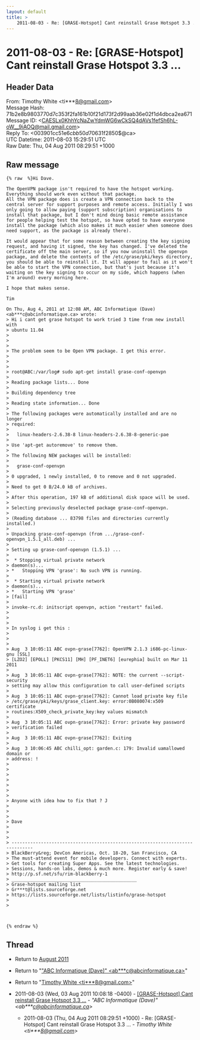 ```yaml
---
layout: default
title: >
    2011-08-03 - Re: [GRASE-Hotspot] Cant reinstall Grase Hotspot 3.3 ...
---
```


# 2011-08-03 - Re: [GRASE-Hotspot] Cant reinstall Grase Hotspot 3.3 ...

## Header Data

From: Timothy White \<ti***8@gmail.com\><br>
Message Hash: 71b2e8b9803770d7c353f2fa161b10f21d173f2d99aab36e02f1d4dbca2ea671<br>
Message ID: \<CAESLx0KhhYcNaZwYdmWG6wCkSQ4dAVs1fefSh6hL-oW__9iAOQ@mail.gmail.com\><br>
Reply To: \<003901cc51e6$cbb50d70$631f2850$@ca\><br>
UTC Datetime: 2011-08-03 15:29:51 UTC<br>
Raw Date: Thu, 04 Aug 2011 08:29:51 +1000<br>

## Raw message

```
{% raw  %}Hi Dave.

The OpenVPN package isn't required to have the hotspot working.
Everything should work even without that package.
All the VPN package does is create a VPN connection back to the
central server for support purposes and remote access. Initially I was
only going to allow paying (support subscription) organisations to
install that package, but I don't mind doing basic remote assistance
for people helping test the hotspot, so have opted to have everyone
install the package (which also makes it much easier when someone does
need support, as the package is already there).

It would appear that for some reason between creating the key signing
request, and having it signed, the key has changed. I've deleted the
certificate off the main server, so if you now uninstall the openvpn
package, and delete the contents of the /etc/grase/pki/keys directory,
you should be able to reinstall it. It will appear to fail as it won't
be able to start the VPN connection, but that's just because it's
waiting on the key signing to occur on my side, which happens (when
I'm around) every morning here.

I hope that makes sense.

Tim

On Thu, Aug 4, 2011 at 12:08 AM, ABC Informatique (Dave)
<ab***c@abcinformatique.ca> wrote:
> Hi i cant get grase hotspot to work tried 3 time from new install with
> ubuntu 11.04
>
>
>
> The problem seem to be Open VPN package. I get this error.
>
>
>
> root@ABC:/var/log# sudo apt-get install grase-conf-openvpn
>
> Reading package lists... Done
>
> Building dependency tree
>
> Reading state information... Done
>
> The following packages were automatically installed and are no longer
> required:
>
>   linux-headers-2.6.38-8 linux-headers-2.6.38-8-generic-pae
>
> Use 'apt-get autoremove' to remove them.
>
> The following NEW packages will be installed:
>
>   grase-conf-openvpn
>
> 0 upgraded, 1 newly installed, 0 to remove and 0 not upgraded.
>
> Need to get 0 B/24.0 kB of archives.
>
> After this operation, 197 kB of additional disk space will be used.
>
> Selecting previously deselected package grase-conf-openvpn.
>
> (Reading database ... 83798 files and directories currently installed.)
>
> Unpacking grase-conf-openvpn (from .../grase-conf-openvpn_1.5.1_all.deb) ...
>
> Setting up grase-conf-openvpn (1.5.1) ...
>
>  * Stopping virtual private network
> daemon(s)...
> *   Stopping VPN 'grase': No such VPN is running.
>
>  * Starting virtual private network
> daemon(s)...
> *   Starting VPN 'grase'
> [fail]
>
> invoke-rc.d: initscript openvpn, action "restart" failed.
>
>
>
> In syslog i get this :
>
>
>
> Aug  3 10:05:11 ABC ovpn-grase[7762]: OpenVPN 2.1.3 i686-pc-linux-gnu [SSL]
> [LZO2] [EPOLL] [PKCS11] [MH] [PF_INET6] [eurephia] built on Mar 11 2011
>
> Aug  3 10:05:11 ABC ovpn-grase[7762]: NOTE: the current --script-security
> setting may allow this configuration to call user-defined scripts
>
> Aug  3 10:05:11 ABC ovpn-grase[7762]: Cannot load private key file
> /etc/grase/pki/keys/grase_client.key: error:0B080074:x509 certificate
> routines:X509_check_private_key:key values mismatch
>
> Aug  3 10:05:11 ABC ovpn-grase[7762]: Error: private key password
> verification failed
>
> Aug  3 10:05:11 ABC ovpn-grase[7762]: Exiting
>
> Aug  3 10:06:45 ABC chilli_opt: garden.c: 179: Invalid uamallowed domain or
> address: !
>
>
>
>
>
>
>
> Anyone with idea how to fix that ? J
>
>
>
> Dave
>
>
>
> ------------------------------------------------------------------------------
> BlackBerry&reg; DevCon Americas, Oct. 18-20, San Francisco, CA
> The must-attend event for mobile developers. Connect with experts.
> Get tools for creating Super Apps. See the latest technologies.
> Sessions, hands-on labs, demos & much more. Register early & save!
> http://p.sf.net/sfu/rim-blackberry-1
> _______________________________________________
> Grase-hotspot mailing list
> Gr***t@lists.sourceforge.net
> https://lists.sourceforge.net/lists/listinfo/grase-hotspot
>
>



{% endraw %}
```

## Thread

+ Return to [August 2011](/archive/2011/08)

+ Return to "["ABC Informatique (Dave)" <ab***c<span>@</span>abcinformatique.ca>](/authors/ab___c_at_abcinformatique_ca)"
+ Return to "[Timothy White <ti***8<span>@</span>gmail.com>](/authors/ti___8_at_gmail_com)"

+ 2011-08-03 (Wed, 03 Aug 2011 10:08:18 -0400) - [[GRASE-Hotspot] Cant reinstall Grase Hotspot 3.3 ...](/archive/2011/08/5821c27d2f694a22439205c01c92e0019c346205f731a3fc1f35b646e8293638) - _"ABC Informatique (Dave)" \<ab***c@abcinformatique.ca\>_
  + 2011-08-03 (Thu, 04 Aug 2011 08:29:51 +1000) - Re: [GRASE-Hotspot] Cant reinstall Grase Hotspot 3.3 ... - _Timothy White \<ti***8@gmail.com\>_

